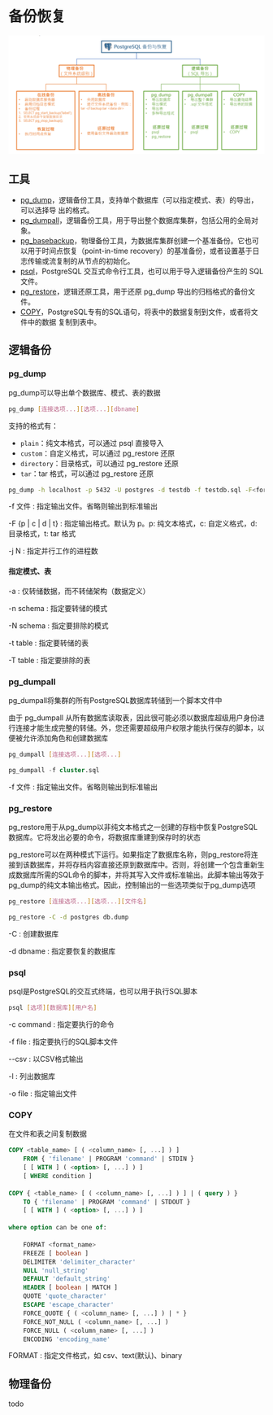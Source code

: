 # 备份恢复

![备份与恢复](res/backup_restore.png)

## 工具

- [pg_dump](https://www.postgresql.org/docs/current/app-pgdump.html)，逻辑备份工具，支持单个数据库（可以指定模式、表）的导出，可以选择导
出的格式。
- [pg_dumpall](https://www.postgresql.org/docs/current/app-pg-dumpall.html)，逻辑备份工具，用于导出整个数据库集群，包括公用的全局对象。
- [pg_basebackup](https://www.postgresql.org/docs/11/app-pgbasebackup.html)，物理备份工具，为数据库集群创建一个基准备份。它也可以用于时间点恢复（point-in-time recovery）的基准备份，或者设置基于日志传输或流复制的从节点的初始化。
- [psql](https://www.postgresql.org/docs/current/app-psql.html)，PostgreSQL 交互式命令行工具，也可以用于导入逻辑备份产生的 SQL 文件。
- [pg_restore](https://www.postgresql.org/docs/current/app-pgrestore.html)，逻辑还原工具，用于还原 pg_dump 导出的归档格式的备份文件。
- [COPY](https://www.postgresql.org/docs/current/sql-copy.html)，PostgreSQL专有的SQL语句，将表中的数据复制到文件，或者将文件中的数据
复制到表中。

## 逻辑备份

### pg_dump

pg_dump可以导出单个数据库、模式、表的数据

```bash
pg_dump [连接选项...][选项...][dbname]
```

支持的格式有：

- `plain`：纯文本格式，可以通过 psql 直接导入
- `custom`：自定义格式，可以通过 pg_restore 还原
- `directory`：目录格式，可以通过 pg_restore 还原
- `tar`：tar 格式，可以通过 pg_restore 还原

```bash
pg_dump -h localhost -p 5432 -U postgres -d testdb -f testdb.sql -F<format>
```

-f 文件
: 指定输出文件。省略则输出到标准输出

-F {p | c | d | t}
: 指定输出格式。默认为 p。p: 纯文本格式，c: 自定义格式，d: 目录格式，t: tar 格式

-j N
: 指定并行工作的进程数

#### 指定模式、表

-a
: 仅转储数据，而不转储架构（数据定义）

-n schema
: 指定要转储的模式

-N schema
: 指定要排除的模式

-t table
: 指定要转储的表

-T table
: 指定要排除的表

### pg_dumpall

pg_dumpall将集群的所有PostgreSQL数据库转储到一个脚本文件中

由于 pg_dumpall 从所有数据库读取表，因此很可能必须以数据库超级用户身份进行连接才能生成完整的转储。外，您还需要超级用户权限才能执行保存的脚本，以便被允许添加角色和创建数据库

```bash
pg_dumpall [连接选项...][选项...]
```

```sql
pg_dumpall -f cluster.sql
```

-f 文件
: 指定输出文件。省略则输出到标准输出

### pg_restore

pg_restore用于从pg_dump以非纯文本格式之一创建的存档中恢复PostgreSQL数据库。它将发出必要的命令，将数据库重建到保存时的状态

pg_restore可以在两种模式下运行。如果指定了数据库名称，则pg_restore将连接到该数据库，并将存档内容直接还原到数据库中。否则，将创建一个包含重新生成数据库所需的SQL命令的脚本，并将其写入文件或标准输出。此脚本输出等效于pg_dump的纯文本输出格式。因此，控制输出的一些选项类似于pg_dump选项

```bash
pg_restore [连接选项...][选项...][文件名]
```

```bash
pg_restore -C -d postgres db.dump
```

-C
: 创建数据库

-d dbname
: 指定要恢复的数据库

### psql

psql是PostgreSQL的交互式终端，也可以用于执行SQL脚本

```bash
psql [选项][数据库][用户名]
```

-c command
: 指定要执行的命令

-f file
: 指定要执行的SQL脚本文件

--csv
: 以CSV格式输出

-l
: 列出数据库

-o file
: 指定输出文件

### COPY

在文件和表之间复制数据

```sql
COPY <table_name> [ ( <column_name> [, ...] ) ]
    FROM { 'filename' | PROGRAM 'command' | STDIN }
    [ [ WITH ] ( <option> [, ...] ) ]
    [ WHERE condition ]

COPY { <table_name> [ ( <column_name> [, ...] ) ] | ( query ) }
    TO { 'filename' | PROGRAM 'command' | STDOUT }
    [ [ WITH ] ( <option> [, ...] ) ]

where option can be one of:

    FORMAT <format_name>
    FREEZE [ boolean ]
    DELIMITER 'delimiter_character'
    NULL 'null_string'
    DEFAULT 'default_string'
    HEADER [ boolean | MATCH ]
    QUOTE 'quote_character'
    ESCAPE 'escape_character'
    FORCE_QUOTE { ( <column_name> [, ...] ) | * }
    FORCE_NOT_NULL ( <column_name> [, ...] )
    FORCE_NULL ( <column_name> [, ...] )
    ENCODING 'encoding_name'
```

FORMAT
: 指定文件格式，如 csv、text(默认)、binary

## 物理备份

todo
